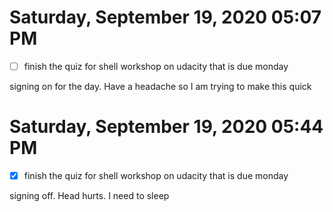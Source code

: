 # Saturday, September 19, 2020 05:07 PM
- [ ] finish the quiz for shell workshop on udacity that is due monday

signing on for the day. Have a headache so I am trying to make this quick

# Saturday, September 19, 2020 05:44 PM
- [x] finish the quiz for shell workshop on udacity that is due monday

signing off. Head hurts. I need to sleep
